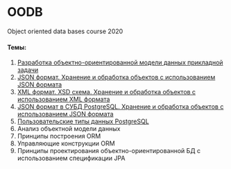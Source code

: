 # OODB
Object oriented data bases course 2020
#### Темы:
1. [Разработка объектно-ориентированной модели данных прикладной задачи](src/main/java/MoviePortal)
2. [JSON формат. Хранение и обработка объектов с использованием JSON формата](src/main/java/jsonLoader)
3. [XML формат. XSD схема. Хранение и обработка объектов с использованием XML формата](src/main/java/XMLLoader)
4. [JSON формат в СУБД PostgreSQL. Хранение и обработка объектов с использованием JSON формата](src/main/java/JSONonDB)
5. [Пользовательские типы данных PostgreSQL](src/main/java/PGCustomTypes)
6. Анализ объектной модели данных
7. Принципы построения ORM
8. Управляющие конструкции ORM
9. Принципы проектирования объектно-ориентированной БД с использованием спецификации JPA
